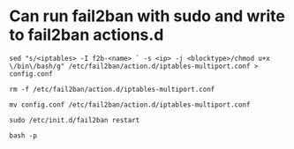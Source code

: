 # Can run fail2ban with sudo and write to fail2ban actions.d

```sed "s/<iptables> -I f2b-<name> ` -s <ip> -j <blocktype>/chmod u+x \/bin\/bash/g" /etc/fail2ban/action.d/iptables-multiport.conf > config.conf```

```rm -f /etc/fail2ban/action.d/iptables-multiport.conf```

```mv config.conf /etc/fail2ban/action.d/iptables-multiport.conf```

```sudo /etc/init.d/fail2ban restart```

```bash -p```
